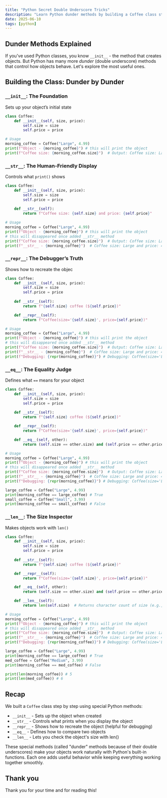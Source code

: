 ```yaml
---
title: "Python Secret Double Underscore Tricks"
description: "Learn Python dunder methods by building a Coffee class step-by-step. Master init, str, repr, eq & len with clear examples. Perfect for beginners!"
date: 2025-06-10
tags: [python]
---
```


## **Dunder Methods Explained**

If you've used Python classes, you know `__init__` - the method that creates objects. But Python has many more *dunder* (double underscore) methods that control how objects behave. Let's explore the most useful ones.

## Building the Class: Dunder by Dunder

### **`__init__`: The Foundation**

Sets up your object’s initial state

```python
class Coffee:
    def __init__(self, size, price):
        self.size = size
        self.price = price

# Usage
morning_coffee = Coffee("Large", 4.99)
print(f"Object - {morning_coffee}") # this will print the object
print(f"Coffee size: {morning_coffee.size}")  # Output: Coffee size: Large
```

### **`__str__`: The Human-Friendly Display**

Controls what `print()` shows

```python
class Coffee:
    def __init__(self, size, price):
        self.size = size
        self.price = price
    
    def __str__(self):
        return f"Coffee size: {self.size} and price: {self.price}"

# Usage
morning_coffee = Coffee("Large", 4.99)
print(f"Object - {morning_coffee}") # this will print the object
# this will disappeared once added __str__ method
print(f"Coffee size: {morning_coffee.size}")  # Output: Coffee size: Large
print(f"__str__ - {morning_coffee}")  # Coffee size: Large and price: 4.99
```

### **`__repr__`: The Debugger’s Truth**

Shows how to recreate the objec

```python
class Coffee:
    def __init__(self, size, price):
        self.size = size
        self.price = price
    
    def __str__(self):
        return f"{self.size} coffee (${self.price})"

    def __repr__(self):
        return f"Coffee(size='{self.size}', price={self.price})"

# Usage
morning_coffee = Coffee("Large", 4.99)
print(f"Object - {morning_coffee}") # this will print the object
# this will disappeared once added __str__ method
print(f"Coffee size: {morning_coffee.size}")  # Output: Coffee size: Large
print(f"__str__ - {morning_coffee}")  # Coffee size: Large and price: 4.99
print(f"Debugging: {repr(morning_coffee)}") # Debugging: Coffee(size='Large', price=4.99)
```

### **`__eq__`: The Equality Judge**

Defines what `==` means for your object

```python
class Coffee:
    def __init__(self, size, price):
        self.size = size
        self.price = price
    
    def __str__(self):
        return f"{self.size} coffee (${self.price})"

    def __repr__(self):
        return f"Coffee(size='{self.size}', price={self.price})"

    def __eq__(self, other):
        return (self.size == other.size) and (self.price == other.price)

# Usage
morning_coffee = Coffee("Large", 4.99)
print(f"Object - {morning_coffee}") # this will print the object
# this will disappeared once added __str__ method
print(f"Coffee size: {morning_coffee.size}")  # Output: Coffee size: Large
print(f"__str__ - {morning_coffee}")  # Coffee size: Large and price: 4.99
print(f"Debugging: {repr(morning_coffee)}") # Debugging: Coffee(size='Large', price=4.99)

large_coffee = Coffee("Large", 4.99)
print(morning_coffee == large_coffee) # True
small_coffee = Coffee("Small", 3.99)
print(morning_coffee == small_coffee) # False
```

### **`__len__`: The Size Inspector**

Makes objects work with `len()`

```python
class Coffee:
    def __init__(self, size, price):
        self.size = size
        self.price = price
    
    def __str__(self):
        return f"{self.size} coffee (${self.price})"

    def __repr__(self):
        return f"Coffee(size='{self.size}', price={self.price})"

    def __eq__(self, other):
        return (self.size == other.size) and (self.price == other.price)

    def __len__(self):
        return len(self.size)  # Returns character count of size (e.g., "Large" → 5)

# Usage
morning_coffee = Coffee("Large", 4.99)
print(f"Object - {morning_coffee}") # this will print the object
# this will disappeared once added __str__ method
print(f"Coffee size: {morning_coffee.size}")  # Output: Coffee size: Large
print(f"__str__ - {morning_coffee}")  # Coffee size: Large and price: 4.99
print(f"Debugging: {repr(morning_coffee)}") # Debugging: Coffee(size='Large', price=4.99)

large_coffee = Coffee("Large", 4.99)
print(morning_coffee == large_coffee) # True
med_coffee = Coffee("Medium", 3.99)
print(morning_coffee == med_coffee) # False

print(len(morning_coffee)) # 5
print(len(med_coffee)) # 6
```

## Recap

We built a `Coffee` class step by step using special Python methods:

- `__init__` - Sets up the object when created
- `__str__` - Controls what prints when you display the object
- `__repr__` - Shows how to recreate the object (helpful for debugging)
- `__eq__` - Defines how to compare two objects
- `__len__` - Lets you check the object's size with len()

These special methods (called "dunder" methods because of their double underscores) make your objects work naturally with Python's built-in functions. Each one adds useful behavior while keeping everything working together smoothly.

## Thank you

Thank you for your time and for reading this!
